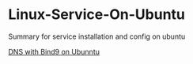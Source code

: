 # Linux-Service-On-Ubuntu
Summary for service installation and config on ubuntu

<a href="https://mp.weixin.qq.com/s/aUE7sIaXv9EF3z1hPqF1Jg" target="_blank">DNS with Bind9 on Ubunntu</a>

